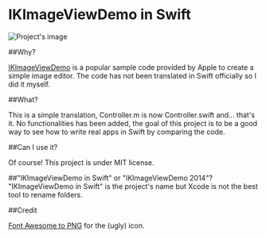 IKImageViewDemo in Swift
========================

![Project's image](https://s3-us-west-1.amazonaws.com/armand.gr/static/work/IKImageViewDemo+in+Swift/GitHub.png)

##Why?

[IKImageViewDemo](https://developer.apple.com/library/mac/samplecode/IKImageViewDemo/Introduction/Intro.html) is a popular sample code provided by Apple to create a simple image editor. The code has not been translated in Swift officially so I did it myself.

##What?

This is a simple translation, Controller.m is now Controller.swift and... that's it. No functionalities has been added, the goal of this project is to be a good way to see how to write real apps in Swift by comparing the code.

##Can I use it?

Of course! This project is under MIT license.

##"IKImageViewDemo in Swift" or "IKImageViewDemo 2014"?
"IKImageViewDemo in Swift" is the project's name but Xcode is not the best tool to rename folders.

##Credit

[Font Awesome to PNG](http://fa2png.io/) for the (ugly) icon.
